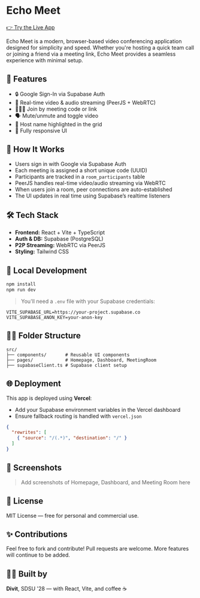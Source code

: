# Echo Meet

[👉 Try the Live App](https://echo-meet-eight.vercel.app)

Echo Meet is a modern, browser-based video conferencing application designed for simplicity and speed. Whether you're hosting a quick team call or joining a friend via a meeting link, Echo Meet provides a seamless experience with minimal setup.

## 🚀 Features

* 🔒 Google Sign-In via Supabase Auth
* 🎥 Real-time video & audio streaming (PeerJS + WebRTC)
* 🧑‍🤝‍🧑 Join by meeting code or link
* 🗣 Mute/unmute and toggle video
* 💬 Host name highlighted in the grid
* 📱 Fully responsive UI

 ## 🧠 How It Works
- Users sign in with Google via Supabase Auth
- Each meeting is assigned a short unique code (UUID)
- Participants are tracked in a `room_participants` table
- PeerJS handles real-time video/audio streaming via WebRTC
- When users join a room, peer connections are auto-established
- The UI updates in real time using Supabase’s realtime listeners


## 🛠 Tech Stack

* **Frontend:** React + Vite + TypeScript
* **Auth & DB:** Supabase (PostgreSQL)
* **P2P Streaming:** WebRTC via PeerJS
* **Styling:** Tailwind CSS

## 🧪 Local Development

```bash
npm install
npm run dev
```

> You'll need a `.env` file with your Supabase credentials:

```env
VITE_SUPABASE_URL=https://your-project.supabase.co
VITE_SUPABASE_ANON_KEY=your-anon-key
```

## 🧑‍💻 Folder Structure

```
src/
├── components/       # Reusable UI components
├── pages/            # Homepage, Dashboard, MeetingRoom
├── supabaseClient.ts # Supabase client setup
```

## 🌐 Deployment

This app is deployed using **Vercel**:

* Add your Supabase environment variables in the Vercel dashboard
* Ensure fallback routing is handled with `vercel.json`

```json
{
  "rewrites": [
    { "source": "/(.*)", "destination": "/" }
  ]
}
```

## 📸 Screenshots

> Add screenshots of Homepage, Dashboard, and Meeting Room here

## 📄 License

MIT License — free for personal and commercial use.

## ✨ Contributions

Feel free to fork and contribute! Pull requests are welcome. More features will continue to be added.

## 👨‍💻 Built by

**Divit**, SDSU '28 — with React, Vite, and coffee ☕

